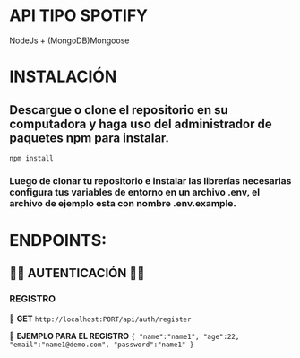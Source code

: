# API TIPO SPOTIFY

NodeJs +  (MongoDB)Mongoose

# INSTALACIÓN
<h2>Descargue o clone el repositorio en su computadora y haga uso del administrador de paquetes npm para instalar.</h2>

`npm install`

<h3>Luego de clonar tu repositorio e instalar las librerías necesarias configura tus variables de entorno en un archivo <strong>.env</strong>, el archivo de ejemplo esta con nombre <strong>.env.example.</strong></h3>

# ENDPOINTS:
## 🚀🚀 **AUTENTICACIÓN** 🚀🚀
### **REGISTRO**

🚀 **GET**
`http://localhost:PORT/api/auth/register`

🚀 **EJEMPLO PARA EL REGISTRO**
`{
    "name":"name1",
    "age":22,
    "email":"name1@demo.com",
    "password":"name1"
}`





